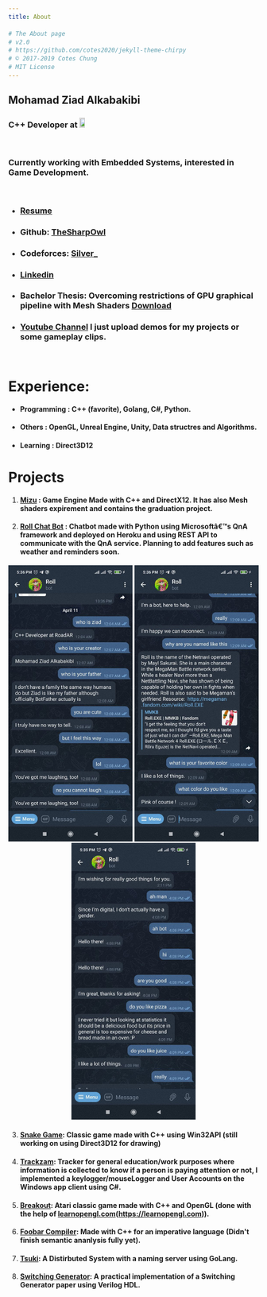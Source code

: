 ```yaml
---
title: About

# The About page
# v2.0
# https://github.com/cotes2020/jekyll-theme-chirpy
# © 2017-2019 Cotes Chung
# MIT License
---
```

## Mohamad Ziad Alkabakibi
### C++ Developer at <a href="https://road.ly/" target="_blank"><img src="https://thumb.tildacdn.com/tild3062-3238-4231-a436-663638313033/-/resize/158x/-/format/webp/image_1.png" width="15%" height="20%"></a>
<br>

### Currently working with Embedded Systems, interested in Game Development.
<br>

* ### <a href="https://github.com/TheSharpOwl/TheSharpOwl.github.io/raw/master/files/resume.pdf" target="_blank">Resume</a>

* ### Github: <a href="https://github.com/TheSharpOwl" target="_blank">TheSharpOwl</a>
* ### Codeforces: <a href="http://codeforces.com/profile/Silver_" target="_blank">Silver_</a>
* ### <a href="https://www.linkedin.com/in/mohamad-ziad-a-999771118/" target="_blank">Linkedin</a>
* ### Bachelor Thesis: Overcoming restrictions of GPU graphical pipeline with Mesh Shaders <a href="https://github.com/TheSharpOwl/TheSharpOwl.github.io/raw/master/files/thesis.pdf" target="_blank">Download</a>
* ### <a href="https://www.youtube.com/channel/UCypgX5uHk5ezqPCVKIVq2ow" target="_blank">Youtube Channel</a> I just upload demos for my projects or some gameplay clips.
<br>

# Experience:

* #### **Programming** : C++ (favorite), Golang, C#, Python.

* #### **Others** : OpenGL, Unreal Engine, Unity, Data structres and Algorithms.

* #### **Learning** : Direct3D12

# Projects

1. #### <a href="https://github.com/TheSharpOwl/Mizu" target="_blank">Mizu</a> : Game Engine Made with C++ and DirectX12. It has also Mesh shaders expirement and contains the graduation project.

2. #### <a href="https://github.com/TheSharpOwl/Roll" target="_blank">Roll Chat Bot</a> : Chatbot made with Python using Microsoftâ€™s QnA framework and deployed on Heroku and using REST API to communicate with the QnA service. Planning to add features such as weather and reminders soon.
<div style="text-align:center">
<img src="https://github.com/TheSharpOwl/TheSharpOwl.github.io/raw/master/files/roll_1.jpg" alt="roll_screen_shot1" width="250"/>
<img src="https://github.com/TheSharpOwl/TheSharpOwl.github.io/raw/master/files/roll_2.jpg" alt="roll_screen_shot2" width="250"/>
<img src="https://github.com/TheSharpOwl/TheSharpOwl.github.io/raw/master/files/roll_3.jpg" alt="roll_screen_shot3" width="250"/>
</div>

3. #### <a href="https://github.com/TheSharpOwl/SnakeGame" target="_blank">Snake Game</a>: Classic game made with C++ using Win32API (still working on using Direct3D12 for drawing)

4. #### <a href="https://github.com/TheSharpOwl/Trackzam" target="_blank">Trackzam</a>: Tracker for general education/work purposes where information is collected to know if a person is paying attention or not, I implemented a keylogger/mouseLogger and User Accounts on the Windows app client using C#.

5. #### <a href="https://github.com/TheSharpOwl/Breakout" target="_blank">Breakout</a>: Atari classic game made with C++ and OpenGL (done with the help of <a href="" target="_blank">learnopengl.com</a>(https://learnopengl.com)).<br>
<!-- 2. #### <a href="" target="_blank">Battle Tanks</a>(https://github.com/TheSharpOwl/04_BattleTank) : Tanks game inspired from the world of tanks (with help of <a href="" target="_blank">Udemy's The Unreal Engine Developer C++ Course</a>(https://www.udemy.com/course/unrealcourse/)).<br> -->

6. #### <a href="https://github.com/TheSharpOwl/FoobarCompiler" target="_blank">Foobar Compiler</a>: Made with C++ for an imperative language (Didn't finish semantic ananlysis fully yet).<br>

7. #### <a href="https://github.com/kuredoro/tsuki" target="_blank">Tsuki</a>: A Distirbuted System with a naming server using GoLang.<br>

8. #### <a href="https://github.com/TheSharpOwl/switching-generator" target="_blank">Switching Generator</a>: A practical implementation of a Switching Generator paper using Verilog HDL.<br>

